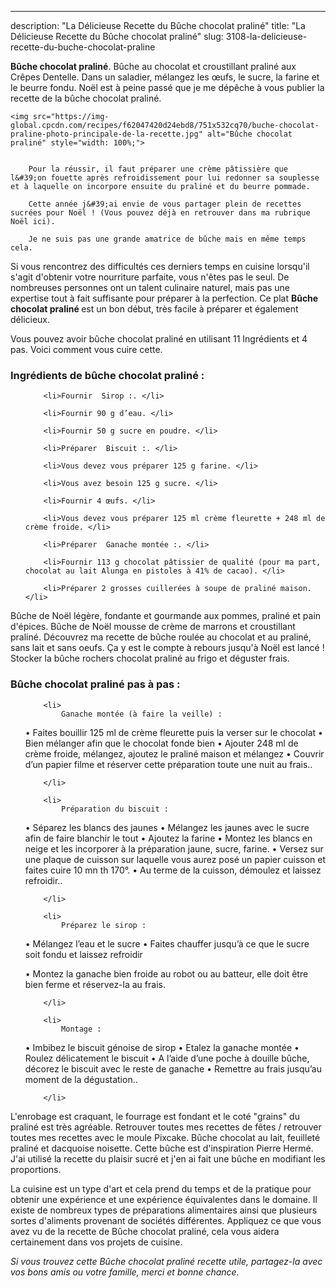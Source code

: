 ---
description: "La Délicieuse Recette du Bûche chocolat praliné"
title: "La Délicieuse Recette du Bûche chocolat praliné"
slug: 3108-la-delicieuse-recette-du-buche-chocolat-praline

<p>
	<strong>Bûche chocolat praliné</strong>. 
	Bûche au chocolat et croustillant praliné aux Crêpes Dentelle. Dans un saladier, mélangez les œufs, le sucre, la farine et le beurre fondu. Noël est à peine passé que je me dépêche à vous publier la recette de la bûche chocolat praliné.
</p>
<p>
	
	<img src="https://img-global.cpcdn.com/recipes/f62047420d24ebd8/751x532cq70/buche-chocolat-praline-photo-principale-de-la-recette.jpg" alt="Bûche chocolat praliné" style="width: 100%;">
	
	
		Pour la réussir, il faut préparer une crème pâtissière que l&#39;on fouette après refroidissement pour lui redonner sa souplesse et à laquelle on incorpore ensuite du praliné et du beurre pommade.
	
		Cette année j&#39;ai envie de vous partager plein de recettes sucrées pour Noël ! (Vous pouvez déjà en retrouver dans ma rubrique Noël ici).
	
		Je ne suis pas une grande amatrice de bûche mais en même temps cela.
	
</p>

Si vous rencontrez des difficultés ces derniers temps en cuisine lorsqu'il s'agit d'obtenir votre nourriture parfaite, vous n'êtes pas le seul. De nombreuses personnes ont un talent culinaire naturel, mais pas une expertise tout à fait suffisante pour préparer à la perfection. Ce plat <strong> Bûche chocolat praliné </strong> est un bon début, très facile à préparer et également délicieux.

<!--inarticleads1-->

Vous pouvez avoir bûche chocolat praliné en utilisant 11 Ingrédients et 4 pas. Voici comment vous cuire cette.

<h3>Ingrédients de bûche chocolat praliné :</h3>

<ol>
	
		<li>Fournir  Sirop :. </li>
	
		<li>Fournir 90 g d’eau. </li>
	
		<li>Fournir 50 g sucre en poudre. </li>
	
		<li>Préparer  Biscuit :. </li>
	
		<li>Vous devez vous préparer 125 g farine. </li>
	
		<li>Vous avez besoin 125 g sucre. </li>
	
		<li>Fournir 4 œufs. </li>
	
		<li>Vous devez vous préparer 125 ml crème fleurette + 248 ml de crème froide. </li>
	
		<li>Préparer  Ganache montée :. </li>
	
		<li>Fournir 113 g chocolat pâtissier de qualité (pour ma part, chocolat au lait Alunga en pistoles à 41% de cacao). </li>
	
		<li>Préparer 2 grosses cuillerées à soupe de praliné maison. </li>
	
</ol>

Bûche de Noël légère, fondante et gourmande aux pommes, praliné et pain d&#39;épices. Bûche de Noël mousse de crème de marrons et croustillant praliné. Découvrez ma recette de bûche roulée au chocolat et au praliné, sans lait et sans oeufs. Ça y est le compte à rebours jusqu&#39;à Noël est lancé ! Stocker la bûche rochers chocolat praliné au frigo et déguster frais. 

<!--inarticleads2-->

<h3>Bûche chocolat praliné pas à pas :</h3>

<ol>
	
		<li>
			Ganache montée (à faire la veille) :

•	Faites bouillir 125 ml de crème fleurette puis la verser sur le chocolat
•	Bien mélanger afin que le chocolat fonde bien
•	Ajouter 248 ml de crème froide, mélangez, ajoutez le praliné maison et mélangez
•	Couvrir d’un papier filme et réserver cette préparation toute une nuit au frais..
			
			
		</li>
	
		<li>
			Préparation du biscuit :

•	Séparez les blancs des jaunes
•	Mélangez les jaunes avec le sucre afin de faire blanchir le tout
•	Ajoutez la farine
•	Montez les blancs en neige et les incorporer à la préparation jaune, sucre, farine.
•	Versez sur une plaque de cuisson sur laquelle vous aurez posé un papier cuisson et faites cuire 10 mn th 170°.
•	Au terme de la cuisson, démoulez et laissez refroidir..
			
			
		</li>
	
		<li>
			Préparez le sirop : 

•	Mélangez l’eau et le sucre
•	Faites chauffer jusqu’à ce que le sucre soit fondu et laissez refroidir

•	Montez la ganache bien froide au robot ou au batteur, elle doit être bien ferme et réservez-la au frais.
			
			
		</li>
	
		<li>
			Montage :

•	Imbibez le biscuit génoise de sirop
•	Etalez la ganache montée
•	Roulez délicatement le biscuit
•	A l’aide d’une poche à douille bûche, décorez le biscuit avec le reste de ganache
•	Remettre au frais jusqu’au moment de la dégustation..
			
			
		</li>
	
</ol>

L&#39;enrobage est craquant, le fourrage est fondant et le coté &#34;grains&#34; du praliné est très agréable. Retrouver toutes mes recettes de fêtes / retrouver toutes mes recettes avec le moule Pixcake. Bûche chocolat au lait, feuilleté praliné et dacquoise noisette. Cette bûche est d&#39;inspiration Pierre Hermé. J&#39;ai utilisé la recette du plaisir sucré et j&#39;en ai fait une bûche en modifiant les proportions. 

<!--inarticleads1-->

<p>
La cuisine est un type d'art et cela prend du temps et de la pratique pour obtenir une expérience et une expérience équivalentes dans le domaine. Il existe de nombreux types de préparations alimentaires ainsi que plusieurs sortes d'aliments provenant de sociétés différentes. Appliquez ce que vous avez vu de la recette de Bûche chocolat praliné, cela vous aidera certainement dans vos projets de cuisine.
</p>

<p>
<i>Si vous trouvez cette Bûche chocolat praliné recette utile, partagez-la avec vos bons amis ou votre famille, merci et bonne chance.</i>
</p>

